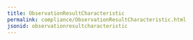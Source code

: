 ```yaml
---
title: ObservationResultCharacteristic
permalink: compliance/ObservationResultCharacteristic.html
jsonid: observationresultcharacteristic
---
```

